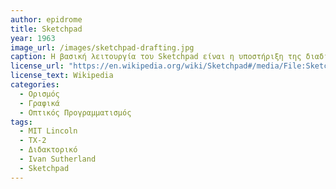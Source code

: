 ```yaml
---
author: epidrome
title: Sketchpad
year: 1963
image_url: /images/sketchpad-drafting.jpg
caption: Η βασική λειτουργία του Sketchpad είναι η υποστήριξη της διαδικασίας δημιουργίας προσχεδίων για τον κλάδο της μηχανολογίας. Το Sketchpad εκτός απο την διάδραση με την πένα παρέχει μια σειρά εντολών που ορίζουν περιορισμούς πάνω στα αρχικά σχεδιαγράμματα, έτσι ώστε να είναι εύκολος ο μετασχηματισμός τους με βάση κάποιους κανόνες, όπως οι παράλληλες γραμμές και η ορθές γωνίες. 
license_url: "https://en.wikipedia.org/wiki/Sketchpad#/media/File:Sketchpad-Apple.jpg"
license_text: Wikipedia 
categories:
  - Ορισμός
  - Γραφικά
  - Οπτικός Προγραμματισμός
tags:
  - MIT Lincoln
  - TX-2
  - Διδακτορικό
  - Ivan Sutherland
  - Sketchpad
---
```

